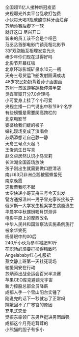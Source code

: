 全国超11亿人接种新冠疫苗  
央视曝光外卖平台乱收打包费  
小伙每天喝3瓶碳酸饮料牙齿烂穿  
苏炳添赛后脚下一软  
就好这口 尽兴开口  
新来的员工该不会是个哑巴  
范丞丞首部电影门锁亮相北影节  
3岁双胞胎互相理发变光头  
棒少年你们现在过得好吗  
北影节开幕红毯  
北京环球影城矿泉水10元一瓶  
天舟三号货运飞船发射圆满成功  
48岁农民奶奶背着孙子画国画  
苏州一景区游客蹦极停滞半空  
灵媒豆瓣开分7.0合理吗  
小可爱身上挂了个小可爱  
央视主播一口气说出中秋节9个名字  
有些螃蟹是需要爬高跨栏的  
北京电影节  
婆婆给我们缝的被子  
婚礼现场变成了演唱会  
苏炳添想让自己静一静  
天舟三号点火起飞  
王俊凯生日写真  
赵文卓居然认识小马宝莉  
长津湖全国首场放映  
孩子刚出生就需要做口腔清洁  
南非63只非洲企鹅被蜜蜂蛰死  
南京晚霞  
这板栗我吃不起  
太空快递小哥天舟三号今天出发  
警方通报温州一男子冒充家长接孩子  
俄罗斯一大学发生枪案学生跳窗逃生  
华晨宇中秋螺蛳粉月饼测评  
电影平原上的摩西改名  
中华人民共和国监察法实施条例施行  
被余华笑死  
杨倩眼中的00后  
240斤小伙为参军减肥90斤  
在职场必须要打扮得精致吗  
Angelababy红心礼服裙  
蔡文静上班第一天社死现场  
驰援同安在行动  
苏炳添出战全运会百米半决赛  
苹果CEO库克避谈元宇宙  
新力控股总部全员降薪  
成都人手一个雪山阳台实锤了  
刚说完的话下一秒就忘了正常吗  
嫦娥回不了广寒宫的原因  
充电式恋爱  
樊振东率领广东男乒挺进男团四强  
成都这个月亮毛茸茸的  
小熊猫的胆子有多小  
